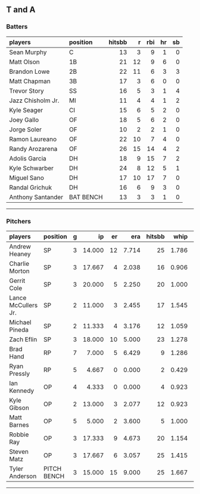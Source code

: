 ## T and A

### Batters

 
|players           |position  | hitsbb|  r| rbi| hr| sb| 
|:-----------------|:---------|------:|--:|---:|--:|--:| 
|Sean Murphy       |C         |     13|  3|   9|  1|  0| 
|Matt Olson        |1B        |     21| 12|   9|  6|  0| 
|Brandon Lowe      |2B        |     22| 11|   6|  3|  3| 
|Matt Chapman      |3B        |     17|  3|   6|  0|  0| 
|Trevor Story      |SS        |     16|  5|   3|  1|  4| 
|Jazz Chisholm Jr. |MI        |     11|  4|   4|  1|  2| 
|Kyle Seager       |CI        |     15|  6|   5|  2|  0| 
|Joey Gallo        |OF        |     18|  5|   6|  2|  0| 
|Jorge Soler       |OF        |     10|  2|   2|  1|  0| 
|Ramon Laureano    |OF        |     22| 10|   7|  4|  0| 
|Randy Arozarena   |OF        |     26| 15|  14|  4|  2| 
|Adolis Garcia     |DH        |     18|  9|  15|  7|  2| 
|Kyle Schwarber    |DH        |     24|  8|  12|  5|  1| 
|Miguel Sano       |DH        |     17| 10|  17|  7|  0| 
|Randal Grichuk    |DH        |     16|  6|   9|  3|  0| 
|Anthony Santander |BAT BENCH |     13|  3|   3|  1|  0| 


* * *

### Pitchers

 
|players             |position    |  g|     ip| er|   era| hitsbb|  whip| so|  w| sv| 
|:-------------------|:-----------|--:|------:|--:|-----:|------:|-----:|--:|--:|--:| 
|Andrew Heaney       |SP          |  3| 14.000| 12| 7.714|     25| 1.786| 11|  1|  0| 
|Charlie Morton      |SP          |  3| 17.667|  4| 2.038|     16| 0.906| 21|  1|  0| 
|Gerrit Cole         |SP          |  3| 20.000|  5| 2.250|     20| 1.000| 26|  2|  0| 
|Lance McCullers Jr. |SP          |  2| 11.000|  3| 2.455|     17| 1.545| 12|  0|  0| 
|Michael Pineda      |SP          |  2| 11.333|  4| 3.176|     12| 1.059| 15|  1|  0| 
|Zach Eflin          |SP          |  3| 18.000| 10| 5.000|     23| 1.278| 21|  0|  0| 
|Brad Hand           |RP          |  7|  7.000|  5| 6.429|      9| 1.286| 10|  0|  5| 
|Ryan Pressly        |RP          |  5|  4.667|  0| 0.000|      2| 0.429|  3|  0|  1| 
|Ian Kennedy         |OP          |  4|  4.333|  0| 0.000|      4| 0.923|  3|  0|  1| 
|Kyle Gibson         |OP          |  2| 13.000|  3| 2.077|     12| 0.923|  7|  0|  0| 
|Matt Barnes         |OP          |  5|  5.000|  2| 3.600|      5| 1.000| 10|  0|  3| 
|Robbie Ray          |OP          |  3| 17.333|  9| 4.673|     20| 1.154| 21|  1|  0| 
|Steven Matz         |OP          |  3| 17.667|  6| 3.057|     25| 1.415| 23|  1|  0| 
|Tyler Anderson      |PITCH BENCH |  3| 15.000| 15| 9.000|     25| 1.667| 18|  0|  0| 


* * *


